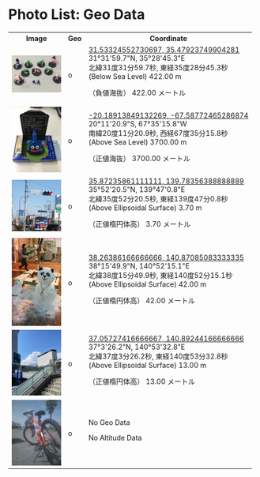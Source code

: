 # Photo List: Geo Data

<table>
<tr><th>Image</th><th>Geo</th><th>Coordinate</th></tr>
<td><a href='img/fake_gps_003.jpg'><img src='img/fake_gps_003.jpg' width=100 /></a></td><td>o</td><td>
<a href='https://www.google.com/maps/place/31%C2%B031%2759.7%22N+35%C2%B028%2745.3%22E/@31.5332455,35.4792375,17z/?authuser=0&entry=ttu'>31.53324552730697, 35.47923749904281</a><br />
31°31'59.7"N, 35°28'45.3"E<br />
北緯31度31分59.7秒, 東経35度28分45.3秒<br />
(Below Sea Level) 422.00 m

（負値海抜） 422.00 メートル

</td></tr>
<td><a href='img/fake_gps_004.jpg'><img src='img/fake_gps_004.jpg' width=100 /></a></td><td>o</td><td>
<a href='https://www.google.com/maps/place/20%C2%B011%2720.9%22S+67%C2%B035%2715.8%22W/@-20.1891385,-67.5877247,17z/?authuser=0&entry=ttu'>-20.18913849132269, -67.58772465286874</a><br />
20°11'20.9"S, 67°35'15.8"W<br />
南緯20度11分20.9秒, 西経67度35分15.8秒<br />
(Above Sea Level) 3700.00 m

（正値海抜） 3700.00 メートル

</td></tr>
<td><a href='img/miracle_north_intersection.jpg'><img src='img/miracle_north_intersection.jpg' width=100 /></a></td><td>o</td><td>
<a href='https://www.google.com/maps/place/35%C2%B052%2720.5%22N+139%C2%B047%270.8%22E/@35.8723586,139.7835639,17z/?authuser=0&entry=ttu'>35.87235861111111, 139.78356388888889</a><br />
35°52'20.5"N, 139°47'0.8"E<br />
北緯35度52分20.5秒, 東経139度47分0.8秒<br />
(Above Ellipsoidal Surface) 3.70 m

（正値楕円体高） 3.70 メートル

</td></tr>
<td><a href='img/sendai_snowman01.JPEG'><img src='img/sendai_snowman01.JPEG' width=100 /></a></td><td>o</td><td>
<a href='https://www.google.com/maps/place/38%C2%B015%2749.9%22N+140%C2%B052%2715.1%22E/@38.2638617,140.8708508,17z/?authuser=0&entry=ttu'>38.26386166666666, 140.87085083333335</a><br />
38°15'49.9"N, 140°52'15.1"E<br />
北緯38度15分49.9秒, 東経140度52分15.1秒<br />
(Above Ellipsoidal Surface) 42.00 m

（正値楕円体高） 42.00 メートル

</td></tr>
<td><a href='img/with_gps.jpg'><img src='img/with_gps.jpg' width=100 /></a></td><td>o</td><td>
<a href='https://www.google.com/maps/place/37%C2%B03%2726.2%22N+140%C2%B053%2732.8%22E/@37.0572742,140.8924417,17z/?authuser=0&entry=ttu'>37.05727416666667, 140.89244166666666</a><br />
37°3'26.2"N, 140°53'32.8"E<br />
北緯37度3分26.2秒, 東経140度53分32.8秒<br />
(Above Ellipsoidal Surface) 13.00 m

（正値楕円体高） 13.00 メートル

</td></tr>
<td><a href='img/without_gps.jpg'><img src='img/without_gps.jpg' width=100 /></a></td><td>o</td><td>
No Geo Data

No Altitude Data

</td></tr>
</table>
